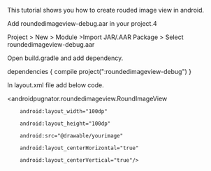 This tutorial shows you how to create rouded image view in android.

 Add roundedimageview-debug.aar in your project.4
 
 Project > New > Module >Import JAR/.AAR Package > Select roundedimageview-debug.aar
 
 Open build.gradle and add dependency.
 
dependencies {
    compile project(":roundedimageview-debug")
}

In layout.xml file add below code.


   <androidpugnator.roundedimageview.RoundImageView
   
        android:layout_width="100dp"
        
        android:layout_height="100dp"
        
        android:src="@drawable/yourimage"
        
        android:layout_centerHorizontal="true"
        
        android:layout_centerVertical="true"/>
